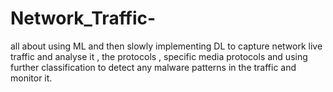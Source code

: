 # Network_Traffic-
all about using ML and then slowly implementing DL to capture network live traffic and analyse it , the protocols , specific media protocols and using further classification to detect any malware patterns in the traffic and monitor it.
